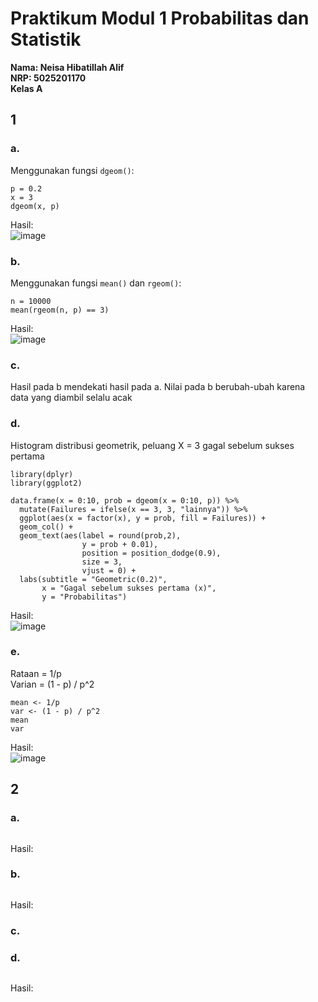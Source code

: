 # Praktikum Modul 1 Probabilitas dan Statistik

**Nama: Neisa Hibatillah Alif <br />
NRP: 5025201170 <br />
Kelas A**

## 1
### a. <br />
Menggunakan fungsi `dgeom()`:
```
p = 0.2
x = 3
dgeom(x, p)
```
Hasil: <br />
![image](https://user-images.githubusercontent.com/72701806/162611163-2fd247e6-a2e1-47a4-b54f-78c3cc9096f9.png)

### b. <br />
Menggunakan fungsi `mean()` dan `rgeom()`:
```
n = 10000
mean(rgeom(n, p) == 3)
```
Hasil: <br />
![image](https://user-images.githubusercontent.com/72701806/162611292-aa025a6d-7b81-47e6-8d0d-5e1c67c80bca.png)

### c. <br />
Hasil pada b mendekati hasil pada a. Nilai pada b berubah-ubah karena data yang diambil selalu acak

### d. <br />
Histogram distribusi geometrik, peluang X = 3 gagal sebelum sukses pertama <br />

```
library(dplyr)
library(ggplot2)

data.frame(x = 0:10, prob = dgeom(x = 0:10, p)) %>%
  mutate(Failures = ifelse(x == 3, 3, "lainnya")) %>%
  ggplot(aes(x = factor(x), y = prob, fill = Failures)) +
  geom_col() + 
  geom_text(aes(label = round(prob,2), 
                y = prob + 0.01),
                position = position_dodge(0.9),
                size = 3,
                vjust = 0) +
  labs(subtitle = "Geometric(0.2)",
       x = "Gagal sebelum sukses pertama (x)",
       y = "Probabilitas")
```
Hasil: <br />
![image](https://user-images.githubusercontent.com/72701806/162611451-7cb094ea-3cac-4864-b503-dbf5116c006e.png)

### e. <br />
Rataan = 1/p <br />
Varian = (1 - p) / p^2 <br />
```
mean <- 1/p
var <- (1 - p) / p^2
mean
var
```
Hasil: <br />
![image](https://user-images.githubusercontent.com/72701806/162611519-3a359b8b-a18c-4910-ba66-3f74c8349db0.png)

## 2
### a. <br />

```

```
Hasil: <br />


### b. <br />

```

```
Hasil: <br />


### c. <br />


### d. <br />


```

```
Hasil: <br />



